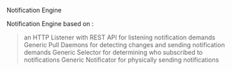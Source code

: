 Notification Engine

Notification Engine based on :
> an HTTP Listener with REST API for listening notification demands
> Generic Pull Daemons for detecting changes and sending notification demands
> Generic Selector for determining who subscribed to notifications
> Generic Notificator for physically sending notifications
